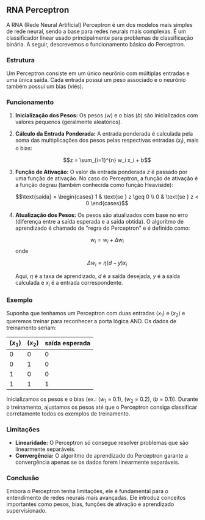 ## RNA Perceptron

A RNA (Rede Neural Artificial) Perceptron é um dos modelos mais simples de rede neural, sendo a base para redes neurais mais complexas. É um classificador linear usado principalmente para problemas de classificação binária. A seguir, descrevemos o funcionamento básico do Perceptron.

### Estrutura

Um Perceptron consiste em um único neurônio com múltiplas entradas e uma única saída. Cada entrada possui um peso associado e o neurônio também possui um bias (viés).

### Funcionamento

1. **Inicialização dos Pesos:** Os pesos ($w$) e o bias ($b$) são inicializados com valores pequenos (geralmente aleatórios).

2. **Cálculo da Entrada Ponderada:** A entrada ponderada é calculada pela soma das multiplicações dos pesos pelas respectivas entradas $(x_i)$, mais o bias:

    $$z = \sum_{i=1}^{n} w_i x_i + b$$

3. **Função de Ativação:** O valor da entrada ponderada $z$ é passado por uma função de ativação. No caso do Perceptron, a função de ativação é a função degrau (também conhecida como função Heaviside):

    $$\text{saída} = \begin{cases} 
    1 & \text{se } z \geq 0 \\
    0 & \text{se } z < 0 
    \end{cases}$$

4. **Atualização dos Pesos:** Os pesos são atualizados com base no erro (diferença entre a saída esperada e a saída obtida). O algoritmo de aprendizado é chamado de "regra do Perceptron" e é definido como:

    $$w_i = w_i + \Delta w_i$$
    onde

    $$\Delta w_i = \eta (d - y) x_i$$

    Aqui, $\eta$ é a taxa de aprendizado, $d$ é a saída desejada, $y$ é a saída calculada e $x_i$ é a entrada correspondente.

### Exemplo 
 
Suponha que tenhamos um Perceptron com duas entradas $(x_1)$ e $(x_2)$ e queremos treinar para reconhecer a porta lógica AND. Os dados de treinamento seriam:

| $(x_1)$ | $(x_2)$ | saída esperada |
|---------|---------|----------------|
| 0       | 0       | 0              |
| 0       | 1       | 0              |
| 1       | 0       | 0              |
| 1       | 1       | 1              |

Inicializamos os pesos e o bias (ex.: ($w_1$ = 0.1), ($w_2$ = 0.2), ($b$ = 0.1)). Durante o treinamento, ajustamos os pesos até que o Perceptron consiga classificar corretamente todos os exemplos de treinamento.

### Limitações

- **Linearidade:** O Perceptron só consegue resolver problemas que são linearmente separáveis.
- **Convergência:** O algoritmo de aprendizado do Perceptron garante a convergência apenas se os dados forem linearmente separáveis.

### Conclusão

Embora o Perceptron tenha limitações, ele é fundamental para o entendimento de redes neurais mais avançadas. Ele introduz conceitos importantes como pesos, bias, funções de ativação e aprendizado supervisionado.

